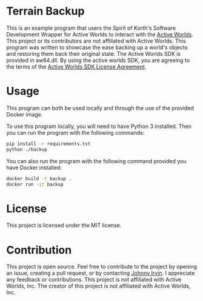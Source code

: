 # Terrain Backup

This is an example program that users the Spirit of Korth's Software Development Wrapper for Active Worlds to interact with the [Active Worlds](https://www.activeworlds.com). This project or its contributors are not affiliated with Active Worlds. This program was written to showcase the ease backing up a world's objects and restoring them back their original state. The Active Worlds SDK is provided in aw64.dll. By using the active worlds SDK, you are agreeing to the terms of the [Active Worlds SDK License Agreement](https://www.activeworlds.com/sdk/download.htm).

# Usage

This program can both be used locally and through the use of the provided Docker image.

To use this program locally, you will need to have Python 3 installed. Then you can run the program with the following commands:
```bash
pip install -r requirements.txt
python ./backup
```

You can also run the program with the following command provided you have Docker installed:
```bash
docker build -t backup .
docker run -it backup
```

# License

This project is licensed under the MIT license.

# Contribution

This project is open source. Feel free to contribute to the project by opening an issue, creating a pull request, or by contacting [Johnny Irvin](mailto:irvinjohnathan@gmail.com). I appreciate any feedback or contributions. This project is not affiliated with Active Worlds, Inc. The creator of this project is not affiliated with Active Worlds, Inc.
